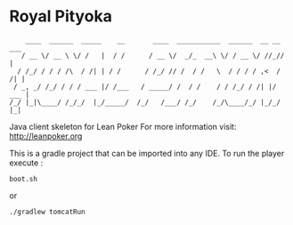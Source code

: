 # Royal Pityoka

	    ____  ______  _____    __       ____  ___________  ______  __ __ ___       
	   / __ \/ __ \ \/ /   |  / /      / __ \/  _/_  __\ \/ / __ \/ //_//   |      
	  / /_/ / / / /\  / /| | / /      / /_/ // /  / /   \  / / / / ,<  / /| |      
	 / _, _/ /_/ / / / ___ |/ /___   / _____/ /  / /    / / /_/ / /| |/ ___ |      
	/_/ |_|\____/ /_/_/  |_/_____/  /_/   /___/ /_/    /_/\____/_/ |_/_/  |_|      
                                                                               



Java client skeleton for Lean Poker 
For more information visit: http://leanpoker.org

This is a gradle project that can be imported into any IDE. To run the player execute :

`boot.sh`

or

`./gradlew tomcatRun`
